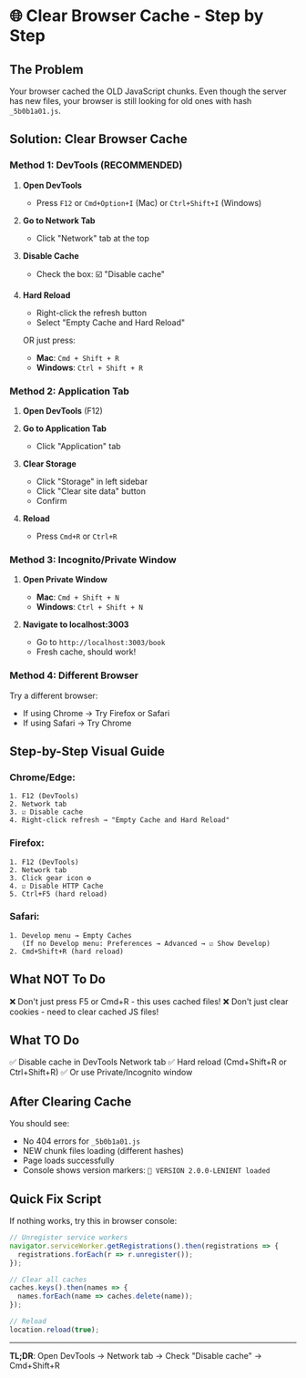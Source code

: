 # 🌐 Clear Browser Cache - Step by Step

## The Problem
Your browser cached the OLD JavaScript chunks. Even though the server has new files, your browser is still looking for old ones with hash `_5b0b1a01.js`.

## Solution: Clear Browser Cache

### Method 1: DevTools (RECOMMENDED)

1. **Open DevTools**
   - Press `F12` or `Cmd+Option+I` (Mac) or `Ctrl+Shift+I` (Windows)

2. **Go to Network Tab**
   - Click "Network" tab at the top

3. **Disable Cache**
   - Check the box: ☑️ "Disable cache"

4. **Hard Reload**
   - Right-click the refresh button
   - Select "Empty Cache and Hard Reload"

   OR just press:
   - **Mac**: `Cmd + Shift + R`
   - **Windows**: `Ctrl + Shift + R`

### Method 2: Application Tab

1. **Open DevTools** (F12)

2. **Go to Application Tab**
   - Click "Application" tab

3. **Clear Storage**
   - Click "Storage" in left sidebar
   - Click "Clear site data" button
   - Confirm

4. **Reload**
   - Press `Cmd+R` or `Ctrl+R`

### Method 3: Incognito/Private Window

1. **Open Private Window**
   - **Mac**: `Cmd + Shift + N`
   - **Windows**: `Ctrl + Shift + N`

2. **Navigate to localhost:3003**
   - Go to `http://localhost:3003/book`
   - Fresh cache, should work!

### Method 4: Different Browser

Try a different browser:
- If using Chrome → Try Firefox or Safari
- If using Safari → Try Chrome

## Step-by-Step Visual Guide

### Chrome/Edge:
```
1. F12 (DevTools)
2. Network tab
3. ☑️ Disable cache
4. Right-click refresh → "Empty Cache and Hard Reload"
```

### Firefox:
```
1. F12 (DevTools)
2. Network tab
3. Click gear icon ⚙️
4. ☑️ Disable HTTP Cache
5. Ctrl+F5 (hard reload)
```

### Safari:
```
1. Develop menu → Empty Caches
   (If no Develop menu: Preferences → Advanced → ☑️ Show Develop)
2. Cmd+Shift+R (hard reload)
```

## What NOT To Do

❌ Don't just press F5 or Cmd+R - this uses cached files!
❌ Don't just clear cookies - need to clear cached JS files!

## What TO Do

✅ Disable cache in DevTools Network tab
✅ Hard reload (Cmd+Shift+R or Ctrl+Shift+R)
✅ Or use Private/Incognito window

## After Clearing Cache

You should see:
- No 404 errors for `_5b0b1a01.js`
- NEW chunk files loading (different hashes)
- Page loads successfully
- Console shows version markers: `🔧 VERSION 2.0.0-LENIENT loaded`

## Quick Fix Script

If nothing works, try this in browser console:
```javascript
// Unregister service workers
navigator.serviceWorker.getRegistrations().then(registrations => {
  registrations.forEach(r => r.unregister());
});

// Clear all caches
caches.keys().then(names => {
  names.forEach(name => caches.delete(name));
});

// Reload
location.reload(true);
```

---

**TL;DR**: Open DevTools → Network tab → Check "Disable cache" → Cmd+Shift+R
